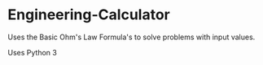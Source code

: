 # Engineering-Calculator
Uses the Basic Ohm's Law Formula's to solve problems with input values. 

Uses Python 3


